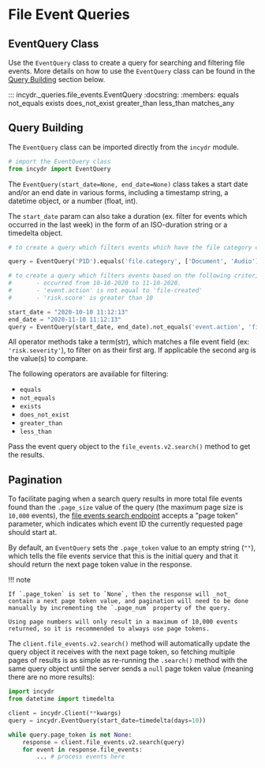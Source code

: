 # File Event Queries

## EventQuery Class

Use the `EventQuery` class to create a query for searching and filtering file events.  More details on how to use the `EventQuery` class can be found in the [Query Building](#query-building) section below.

::: incydr._queries.file_events.EventQuery
    :docstring:
    :members: equals not_equals exists does_not_exist greater_than less_than matches_any

## Query Building

The `EventQuery` class can be imported directly from the `incydr` module.

```python
# import the EventQuery class
from incydr import EventQuery
```

The `EventQuery(start_date=None, end_date=None)` class takes a start date and/or an end date in various forms, including a timestamp string, a datetime object, or a number (float, int).

The `start_date` param can also take a duration (ex. filter for events which occurred in the last week) in the form of an ISO-duration string or a timedelta object.

```python
# to create a query which filters events which have the file category of 'Document' or 'Audio' from the past 1 day

query = EventQuery('P1D').equals('file.category', ['Document', 'Audio'])

# to create a query which filters events based on the following criteria:
#       - occurred from 10-10-2020 to 11-10-2020.
#       - 'event.action' is not equal to 'file-created'
#       - 'risk.score' is greater than 10

start_date = "2020-10-10 11:12:13"
end_date = "2020-11-10 11:12:13"
query = EventQuery(start_date, end_date).not_equals('event.action', 'file-created').greater_than('risk.score', 10)
```

All operator methods take a term(str), which matches a file event field (ex: `'risk.severity'`), to filter on as their first arg.  If applicable the second arg is the value(s) to compare.

The following operators are available for filtering:
* `equals`
* `not_equals`
* `exists`
* `does_not_exist`
* `greater_than`
* `less_than`

Pass the event query object to the `file_events.v2.search()` method to get the results.

## Pagination

To facilitate paging when a search query results in more total file events found than the `.page_size` value of the query 
(the maximum page size is `10,000` events), the [file events search endpoint](https://developer.code42.com/api/#tag/File-Events/operation/searchEventsUsingPOST_1)
accepts a "page token" parameter, which indicates which event ID the currently requested page should start at.

By default, an `EventQuery` sets the `.page_token` value to an empty string (`""`), which tells the file events
service that this is the initial query and that it should return the next page token value in the response.

!!! note 

    If `.page_token` is set to `None`, then the response will _not_ contain a next page token value, and pagination will need to be done
    manually by incrementing the `.page_num` property of the query.  

    Using page numbers will only result in a maximum of 10,000 events returned, so it is recommended to always use page tokens.

The `client.file_events.v2.search()` method will automatically update the query object it receives with the next page
token, so fetching multiple pages of results is as simple as re-running the `.search()` method with the same query
object until the server sends a `null` page token value (meaning there are no more results):

```python
import incydr
from datetime import timedelta

client = incydr.Client(**kwargs)
query = incydr.EventQuery(start_date=timedelta(days=10))

while query.page_token is not None:
    response = client.file_events.v2.search(query)
    for event in response.file_events:
        ... # process events here
```